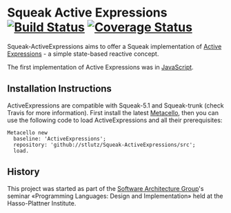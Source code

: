 # Squeak Active Expressions [![Build Status][travis_b]][travis_url] [![Coverage Status][coveralls_b]][coveralls_url]

Squeak-ActiveExpressions aims to offer a Squeak implementation of [Active Expressions] - a simple state-based reactive concept.

The first implementation of Active Expressions was in [JavaScript][JavaScript Implementation].

## Installation Instructions

ActiveExpressions are compatible with Squeak-5.1 and Squeak-trunk (check Travis for more information). First install the latest [Metacello], then you can use the following code to load ActiveExpressions and all their prerequisites:

```
Metacello new
  baseline: 'ActiveExpressions';
  repository: 'github://stlutz/Squeak-ActiveExpressions/src';
  load.
```

## History

This project was started as part of the [Software Architecture Group]'s seminar «Programming Languages: Design and Implementation» held at the Hasso-Plattner Institute.

[travis_b]: https://travis-ci.org/stlutz/Squeak-ActiveExpressions.svg?branch=master
[travis_url]: https://travis-ci.org/stlutz/Squeak-ActiveExpressions
[coveralls_b]: https://coveralls.io/repos/github/stlutz/Squeak-ActiveExpressions/badge.svg?branch=master
[coveralls_url]: https://coveralls.io/github/stlutz/Squeak-ActiveExpressions?branch=master

[Active Expressions]: http://programming-journal.org/2017/1/12/
[JavaScript Implementation]: https://github.com/active-expressions/active-expressions
[Metacello]: https://github.com/Metacello/metacello

[Software Architecture Group]: https://github.com/hpi-swa
